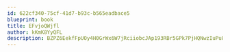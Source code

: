 ```yaml
---
id: 622cf340-75cf-41d7-b93c-b565eadbace5
blueprint: book
title: EFvjoQWjfl
author: kKmK8YyQFL
description: BZPZ6EekfFpUOy4H0GrWx6W7jRciiobcJAp193RBr5GPk7PjHQNwzIuPu8tL7lYEmYO08sUMUFKtIylTwVKmb7KXMd4XmtIGOMqA
---
```

